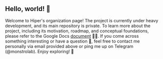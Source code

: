## Hello, world! 👋


Welcome to Hiper's organization page! The project is currently under heavy development, and its main repository is private. To learn more about the project, including its motivation, roadmap, and conceptual foundations, please refer to the Google Docs [document](https://docs.google.com/document/d/1D7E6abqqGML2ukyxy_Z7b2xLyTNFSYJ7AL4x7TDb2AY/edit?usp=sharing) 👩‍💻. If you come across something interesting or have a question 🧙, feel free to contact me personally via email provided above or ping me up on Telegram (@monstrolab). Enjoy exploring! 🚀
